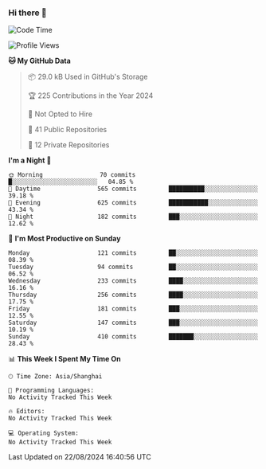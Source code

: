 ### Hi there 👋

<!--
**robinWongM/robinWongM** is a ✨ _special_ ✨ repository because its `README.md` (this file) appears on your GitHub profile.

Here are some ideas to get you started:

- 🔭 I’m currently working on ...
- 🌱 I’m currently learning ...
- 👯 I’m looking to collaborate on ...
- 🤔 I’m looking for help with ...
- 💬 Ask me about ...
- 📫 How to reach me: ...
- 😄 Pronouns: ...
- ⚡ Fun fact: ...
-->

<!--START_SECTION:waka-->
![Code Time](http://img.shields.io/badge/Code%20Time-263%20hrs%2050%20mins-blue)

![Profile Views](http://img.shields.io/badge/Profile%20Views-19-blue)

**🐱 My GitHub Data** 

> 📦 29.0 kB Used in GitHub's Storage 
 > 
> 🏆 225 Contributions in the Year 2024
 > 
> 🚫 Not Opted to Hire
 > 
> 📜 41 Public Repositories 
 > 
> 🔑 12 Private Repositories 
 > 
**I'm a Night 🦉** 

```text
🌞 Morning                70 commits          █░░░░░░░░░░░░░░░░░░░░░░░░   04.85 % 
🌆 Daytime                565 commits         ██████████░░░░░░░░░░░░░░░   39.18 % 
🌃 Evening                625 commits         ███████████░░░░░░░░░░░░░░   43.34 % 
🌙 Night                  182 commits         ███░░░░░░░░░░░░░░░░░░░░░░   12.62 % 
```
📅 **I'm Most Productive on Sunday** 

```text
Monday                   121 commits         ██░░░░░░░░░░░░░░░░░░░░░░░   08.39 % 
Tuesday                  94 commits          ██░░░░░░░░░░░░░░░░░░░░░░░   06.52 % 
Wednesday                233 commits         ████░░░░░░░░░░░░░░░░░░░░░   16.16 % 
Thursday                 256 commits         ████░░░░░░░░░░░░░░░░░░░░░   17.75 % 
Friday                   181 commits         ███░░░░░░░░░░░░░░░░░░░░░░   12.55 % 
Saturday                 147 commits         ███░░░░░░░░░░░░░░░░░░░░░░   10.19 % 
Sunday                   410 commits         ███████░░░░░░░░░░░░░░░░░░   28.43 % 
```


📊 **This Week I Spent My Time On** 

```text
🕑︎ Time Zone: Asia/Shanghai

💬 Programming Languages: 
No Activity Tracked This Week

🔥 Editors: 
No Activity Tracked This Week

💻 Operating System: 
No Activity Tracked This Week
```


 Last Updated on 22/08/2024 16:40:56 UTC
<!--END_SECTION:waka-->
